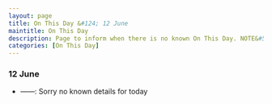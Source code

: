 ```yaml
---
layout: page
title: On This Day &#124; 12 June
maintitle: On This Day
description: Page to inform when there is no known On This Day. NOTE&#58; There may still be comments.
categories: [On This Day]
---
```


### 12 June
* ——: Sorry no known details for today

